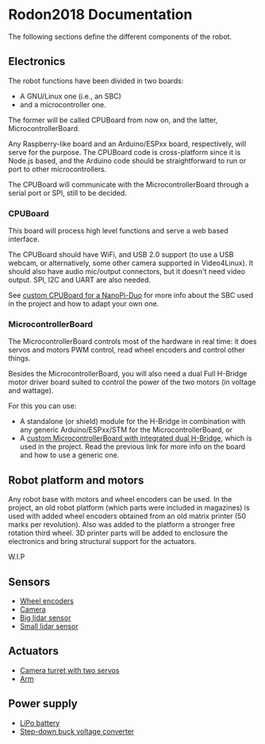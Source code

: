 # Rodon2018 Documentation

The following sections define the different components of the robot.

## Electronics

The robot functions have been divided in two boards:

- A GNU/Linux one (i.e., an SBC)
- and a microcontroller one.

The former will be called CPUBoard from now on, and the latter, MicrocontrollerBoard.

Any Raspberry-like board and an Arduino/ESPxx board, respectively, will serve for the purpose. The CPUBoard code is cross-platform since it is Node.js based, and the Arduino code should be straightforward to run or port to other microcontrollers.

The CPUBoard will communicate with the MicrocontrollerBoard through a serial port or SPI, still to be decided.

### CPUBoard

This board will process high level functions and serve a web based interface.

The CPUBoard should have WiFi, and USB 2.0 support (to use a USB webcam, or alternatively, some other camera supported in Video4Linux). It should also have audio mic/output connectors, but it doesn't need video output. SPI, I2C and UART are also needed.

See [custom CPUBoard for a NanoPi-Duo](3_CPUBoard.md) for more info about the SBC used in the project and how to adapt your own one.

### MicrocontrollerBoard

The MicrocontrollerBoard controls most of the hardware in real time: it does servos and motors PWM control, read wheel encoders and control other things.

Besides the MicrocontrollerBoard, you will also need a dual Full H-Bridge motor driver board suited to control the power of the two motors (in voltage and wattage).

For this you can use:

- A standalone (or shield) module for the H-Bridge in combination with any generic Arduino/ESPxx/STM for the MicrocontrollerBoard, or
- A [custom MicrocontrollerBoard with integrated dual H-Bridge](2_MicrocontrollerBoard.md), which is used in the project. Read the previous link for more info on the board and how to use a generic one.


## Robot platform and motors

Any robot base with motors and wheel encoders can be used. In the project, an old robot platform (which parts were included in magazines) is used with added wheel encoders obtained from an old matrix printer (50 marks per revolution). Also was added to the platform a stronger free rotation third wheel. 3D printer parts will be added to enclosure the electronics and bring structural support for the actuators.

W.I.P

## Sensors

- [Wheel encoders](5_Sensors.md#wheel-encoders)
- [Camera](5_Sensors.md#camera)
- [Big lidar sensor](5_Sensors.md#big-lidar-sensor)
- [Small lidar sensor](5_Sensors.md#small-lidar-sensor)
 

## Actuators

- [Camera turret with two servos](6_Actuators.md#servo-turret)
- [Arm](6_Actuators.md#arm)


## Power supply

- [LiPo battery](7_PowerSupply.md#lipo-battery)
- [Step-down buck voltage converter](7_PowerSupply.md#step-down-buck-voltage-converter)
